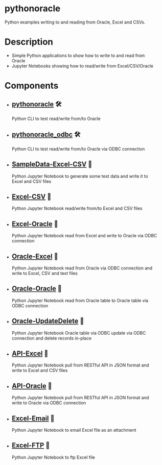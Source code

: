 # pythonoracle

Python examples writing to and reading from Oracle, Excel and CSVs.

# Description

- Simple Python applications to show how to write to and read from Oracle
- Jupyter Notebooks showing how to read/write from Excel/CSV/Oracle

# Components
- ## [pythonoracle](https://github.com/DykemaBill/pythonoracle/blob/main/pythonoracle.py) :hammer_and_wrench:
    Python CLI to test read/write from/to Oracle
- ## [pythonoracle_odbc](https://github.com/DykemaBill/pythonoracle/blob/main/pythonoracle_odbc.py) :hammer_and_wrench:
    Python CLI to test read/write from/to Oracle via ODBC connection
- ## [SampleData-Excel-CSV](https://github.com/DykemaBill/pythonoracle/blob/main/SampleData-Excel-CSV.ipynb) :notebook:
    Python Jupyter Notebook to generate some test data and write it to Excel and CSV files
- ## [Excel-CSV](https://github.com/DykemaBill/pythonoracle/blob/main/Excel-CSV.ipynb) :notebook:
    Python Jupyter Notebook read/write from/to Excel and CSV files
- ## [Excel-Oracle](https://github.com/DykemaBill/pythonoracle/blob/main/Excel-Oracle.ipynb) :notebook:
    Python Jupyter Notebook read from Excel and write to Oracle via ODBC connection
- ## [Oracle-Excel](https://github.com/DykemaBill/pythonoracle/blob/main/Oracle-Excel.ipynb) :notebook:
    Python Jupyter Notebook read from Oracle via ODBC connection and write to Excel, CSV and text files
- ## [Oracle-Oracle](https://github.com/DykemaBill/pythonoracle/blob/main/Oracle-Oracle.ipynb) :notebook:
    Python Jupyter Notebook read from Oracle table to Oracle table via ODBC connection
- ## [Oracle-UpdateDelete](https://github.com/DykemaBill/pythonoracle/blob/main/Oracle-UpdateDelete.ipynb) :notebook:
    Python Jupyter Notebook Oracle table via ODBC update via ODBC connection and delete records in-place
- ## [API-Excel](https://github.com/DykemaBill/pythonoracle/blob/main/API-Excel.ipynb) :notebook:
    Python Jupyter Notebook pull from RESTful API in JSON format and write to Excel and CSV files
- ## [API-Oracle](https://github.com/DykemaBill/pythonoracle/blob/main/API-Oracle.ipynb) :notebook:
    Python Jupyter Notebook pull from RESTful API in JSON format and write to Oracle via ODBC connection
- ## [Excel-Email](https://github.com/DykemaBill/pythonoracle/blob/main/Excel-Email.ipynb) :notebook:
    Python Jupyter Notebook to email Excel file as an attachment
- ## [Excel-FTP](https://github.com/DykemaBill/pythonoracle/blob/main/Excel-FTP.ipynb) :notebook:
    Python Jupyter Notebook to ftp Excel file
